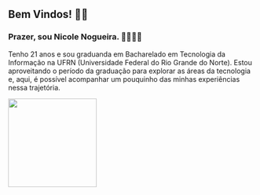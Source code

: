 ## Bem Vindos! 👋🏼

### Prazer, sou Nicole Nogueira. 🫱🏻‍🫲🏽
Tenho 21 anos e sou graduanda em Bacharelado em Tecnologia da Informação na UFRN (Universidade Federal do Rio Grande do Norte).
Estou aproveitando o período da graduação para explorar as áreas da tecnologia e, aqui, é possível acompanhar um pouquinho das minhas experiências nessa trajetória.


 <img height="180em" src="https://github-readme-stats.vercel.app/api/top-langs/?username=nicolecnogueira&layout=donut&theme=cobalt"/>

<!--
**nicolecnogueira/nicolecnogueira** is a ✨ _special_ ✨ repository because its `README.md` (this file) appears on your GitHub profile.

 
Here are some ideas to get you started:

- 🔭 I’m currently working on ...
- 🌱 I’m currently learning ...
- 👯 I’m looking to collaborate on ...
- 🤔 I’m looking for help with ...
- 💬 Ask me about ...
- 📫 How to reach me: ...
- 😄 Pronouns: ...
- ⚡ Fun fact: ...
-->

